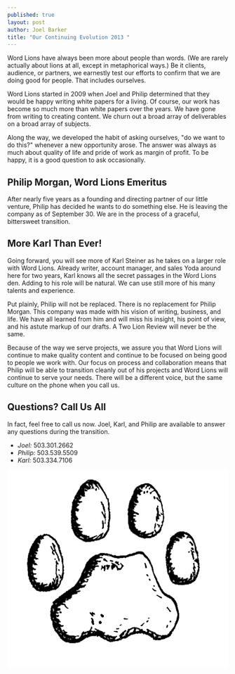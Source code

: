 ```yaml
---
published: true
layout: post
author: Joel Barker
title: "Our Continuing Evolution 2013 "
---
```

Word Lions have always been more about people than words. (We are rarely actually about lions at all, except in metaphorical ways.) Be it clients, audience, or partners, we earnestly test our efforts to confirm that we are doing good for people.
That includes ourselves.

 Word Lions started in 2009 when Joel and Philip determined that they would be happy writing white papers for a living. Of course, our work has become so much more than white papers over the years. We have gone from writing to creating content. We churn out a broad array of deliverables on a broad array of subjects. 
 
 
Along the way, we developed the habit of asking ourselves, "do we want to do this?" whenever a new opportunity arose. The answer was always as much about quality of life and pride of work as margin of profit. To be happy, it is a good question to ask occasionally. 

## Philip Morgan, Word Lions Emeritus
After nearly five years as a founding and directing partner of our little venture, Philip has decided he wants to do something else. He is leaving the company as of September 30. We are in the process of a graceful, bittersweet transition. 
## More Karl Than Ever!
Going forward, you will see more of Karl Steiner as he takes on a larger role with Word Lions. Already writer, account manager, and sales Yoda around here for two years, Karl knows all the secret passages in the Word Lions den. Adding to his role will be natural. We can use still more of his many talents and experience.


Put plainly, Philip will not be replaced. There is no replacement for Philip Morgan. This company was made with his vision of writing, business, and life. We have all learned from him and will miss his insight, his point of view, and his astute markup of our drafts. A Two Lion Review will never be the same. 


Because of the way we serve projects, we assure you that Word Lions will continue to make quality content and continue to be focused on being good to people we work with. Our focus on process and collaboration means that Philip will be able to transition cleanly out of his projects and Word Lions will continue to serve your needs. There will be a different voice, but the same culture on the phone when you call us. 

## Questions? Call Us All
In fact, feel free to call us now. Joel, Karl, and Philip are available to answer any questions during the transition.

* *Joel:* 503.301.2662
* *Philip:* 503.539.5509
* *Karl:* 503.334.7106

![The Lion Stamp of Approval.](/img/pawprint.png)